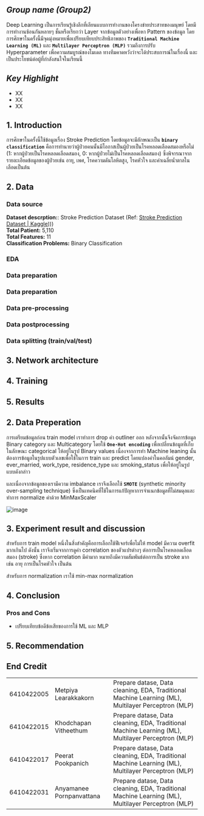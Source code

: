 ## _Group name (Group2)_
Deep Learning เป็นการเรียนรู้เชิงลึกที่เลียนแบบการทำงานของโครงข่ายประสาทของมนุษย์ โดยมีการทำงานซ้อนกันหลายๆ ชั้นหรือเรียกว่า Layer จากข้อมูลตัวอย่างเพื่อหา Pattern ของข้อมูล 
โดยการศึกษาในครั้งนี้มีจุดมุ่งหมายเพื่อเปรียบเทียบประสิทธิภาพของ **`Traditional Machine Learning (ML)`** และ **`Multilayer Perceptron (MLP)`** รวมถึงการปรับ Hyperparameter เพื่อความสมบูรณ์ของโมเดล ทางทีมคาดหวังว่าจะได้ประสบการณ์ในเรื่องนี้ และเป็นประโยชน์ต่อผู้ที่กำลังสนใจในเรียนนี้ 

## _Key Highlight_
- XX
- XX
- XX

## 1. Introduction
การศึกษาในครั้งนี้ใช้ข้อมูลเรื่อง Stroke Prediction โดยข้อมูลจะมีลักษณะเป็น **`binary classification`** คือการทำนายว่าผู้ป่วยคนนั้นมีโอกาสเป็นผู้ป่วยเป็นโรคหลอดเลือดสมองหรือไม่ (1: หากผู้ป่วยเป็นโรคหลอดเลือดสมอง, 0: หากผู้ป่วยไม่เป็นโรคหลอดเลือดสมอง) ซึ่งพิจารณาจากรายละเอียดข้อมูลของผู้ป่วยเช่น อายุ, เพศ, โรคความดันโลหิตสูง, โรคหัวใจ และค่าเฉลี่ยน้ำตาลในเลือดเป็นต้น

## 2. Data

### Data source
**Dataset descrption:**: Stroke Prediction Dataset (Ref: [Stroke Prediction Dataset | Kaggle](https://www.kaggle.com/datasets/fedesoriano/stroke-prediction-dataset))))<br>
**Total Patient:** 5,110 <br>
**Total Features:** 11 <br>
**Classification Problems:** Binary Classification <br>

### EDA

### Data preparation

### Data preparation

### Data pre-processing

### Data postprocessing

### Data splitting (train/val/test) 

## 3. Network architecture

## 4. Training

## 5. Results

## 2. Data Preperation
การเตรียมข้อมูลก่อน train model เราทำการ drop ค่า outliner ออก หลังจากนั้นจึงจัดการข้อมูล Binary category และ Multicategory โดยใช้ **`One-Hot encoding`** เพื่อเปลี่ยนข้อมูลที่เก็บในลักษณะ categorical ให้อยู่ในรูป Binary values เนื่องจากการทำ Machine leaning นั้น ต้องการข้อมูลในรูปแบบตัวเลขเพื่อใช้ในการ train และ predict โดยแปลงค่าในคอลัมน์ gender, ever_married, work_type, residence_type และ smoking_status เพื่อให้อยู่ในรูปแบบดังกล่าว <br>

และเนื่องจากข้อมูลของเรามีความ imbalance เราจึงเลือกใช้ **`SMOTE`** (synthetic minority over-sampling technique) ซึ่งเป็นเทคนิคที่ใช้ในการแก้ปัญหาการจำแนกข้อมูลที่ไม่สมดุลและทำการ normalize ค่าด้วย MinMaxScaler

![image](https://user-images.githubusercontent.com/101736826/187707794-38780d34-8cc0-4fd0-95de-48e3eda8c46f.png)




## 3. Experiment result and discussion
สำหรับการ train model หนึ่งในสิ่งสำคัญคือการเลือกใช้ฟีเจอร์เพื่อไม่ให้ model มีความ overfit มากเกินไป ดังนั้น เราจึงเริ่มจากการดูค่า correlation ของตัวแปรต่างๆ ต่อการเป็นโรคหลอดเลือดสมอง (stroke) ซึ่งหาก correlation มีค่ามาก หมายถึงมีความสัมพันธ์ต่อการเป็น stroke มาก เช่น อายุ การเป็นโรคหัวใจ เป็นต้น <br>

สำหรับการ normalization เราใช้ min-max normalization


## 4. Conclusion


### Pros and Cons
- เปรียบเทียบข้อดีข้อเสียของการใช้ ML และ MLP

## 5. Recommendation




## End Credit



<table>
  <tr>
    <td>6410422005</td>
    <td>Metpiya Learakkakorn</td>
    <td>Prepare datase, Data cleaning, EDA, Traditional Machine Learning (ML), Multilayer Perceptron (MLP)</td>
  </tr>
  <tr>
    <td>6410422015</td>
    <td>Khodchapan Vitheethum</td>
    <td>Prepare datase, Data cleaning, EDA, Traditional Machine Learning (ML), Multilayer Perceptron (MLP)</td>
  </tr>
  <tr>
    <td>6410422017</td>
    <td>Peerat Pookpanich</td>
    <td>Prepare datase, Data cleaning, EDA, Traditional Machine Learning (ML), Multilayer Perceptron (MLP)</td>
  </tr>
  <tr>
    <td>6410422031</td>
    <td>Anyamanee Pornpanvattana</td>
    <td>Prepare datase, Data cleaning, EDA, Traditional Machine Learning (ML), Multilayer Perceptron (MLP)</td>
  </tr>
</table>
